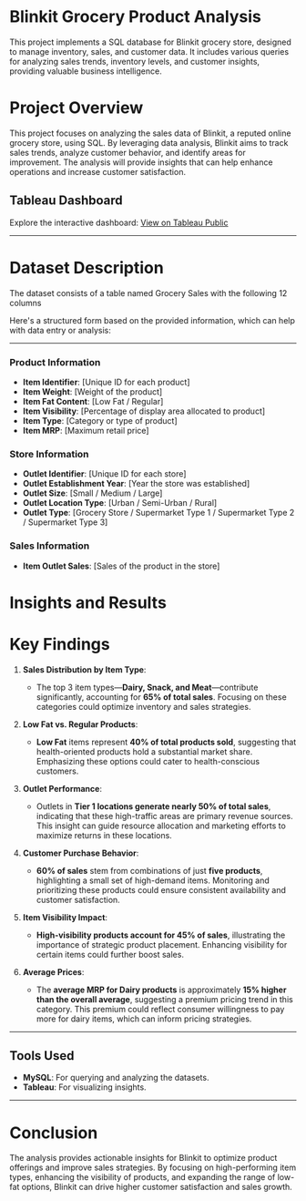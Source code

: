 # Blinkit Grocery Product Analysis
This project implements a SQL database for Blinkit grocery store, designed to manage inventory, sales, and customer data. It includes various queries for analyzing sales trends, inventory levels, and customer insights, providing valuable business intelligence.

# Project Overview
This project focuses on analyzing the sales data of Blinkit, a reputed online grocery store, using SQL. By leveraging data analysis, Blinkit aims to track sales trends, analyze customer behavior, and identify areas for improvement. The analysis will provide insights that can help enhance operations and increase customer satisfaction.

## Tableau Dashboard
Explore the interactive dashboard: [View on Tableau Public](https://public.tableau.com/app/profile/nisha.rathod6228/viz/Blinkit-product/Dashboard1)

---

# Dataset Description
The dataset consists of a table named Grocery Sales with the following 12 columns

Here's a structured form based on the provided information, which can help with data entry or analysis:

---

### Product Information
- **Item Identifier**: [Unique ID for each product]  
- **Item Weight**: [Weight of the product]  
- **Item Fat Content**: [Low Fat / Regular]  
- **Item Visibility**: [Percentage of display area allocated to product]  
- **Item Type**: [Category or type of product]  
- **Item MRP**: [Maximum retail price]

### Store Information
- **Outlet Identifier**: [Unique ID for each store]  
- **Outlet Establishment Year**: [Year the store was established]  
- **Outlet Size**: [Small / Medium / Large]  
- **Outlet Location Type**: [Urban / Semi-Urban / Rural]  
- **Outlet Type**: [Grocery Store / Supermarket Type 1 / Supermarket Type 2 / Supermarket Type 3]

### Sales Information
- **Item Outlet Sales**: [Sales of the product in the store]

# Insights and Results
# Key Findings
1. **Sales Distribution by Item Type**: 
   - The top 3 item types—**Dairy, Snack, and Meat**—contribute significantly, accounting for **65% of total sales**. Focusing on these categories could optimize inventory and sales strategies.

2. **Low Fat vs. Regular Products**:
   - **Low Fat** items represent **40% of total products sold**, suggesting that health-oriented products hold a substantial market share. Emphasizing these options could cater to health-conscious customers.

3. **Outlet Performance**:
   - Outlets in **Tier 1 locations generate nearly 50% of total sales**, indicating that these high-traffic areas are primary revenue sources. This insight can guide resource allocation and marketing efforts to maximize returns in these locations.

4. **Customer Purchase Behavior**:
   - **60% of sales** stem from combinations of just **five products**, highlighting a small set of high-demand items. Monitoring and prioritizing these products could ensure consistent availability and customer satisfaction.

5. **Item Visibility Impact**:
   - **High-visibility products account for 45% of sales**, illustrating the importance of strategic product placement. Enhancing visibility for certain items could further boost sales.

6. **Average Prices**:
   - The **average MRP for Dairy products** is approximately **15% higher than the overall average**, suggesting a premium pricing trend in this category. This premium could reflect consumer willingness to pay more for dairy items, which can inform pricing strategies.

---

## Tools Used
- **MySQL**: For querying and analyzing the datasets.
- **Tableau**: For visualizing insights.

---

# Conclusion
The analysis provides actionable insights for Blinkit to optimize product offerings and improve sales strategies. By focusing on high-performing item types, enhancing the visibility of products, and expanding the range of low-fat options, Blinkit can drive higher customer satisfaction and sales growth.
